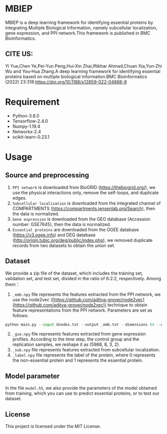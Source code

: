 # MBIEP

MBIEP is a deep learning framework for identifying essential proteins by integrating Multiple Biological Information, namely subcellular localization, gene expression, and PPI network.This framework is published in BMC Bioinformatics.
## CITE US:
Yi Yue,Chen Ye,Pei‑Yun Peng,Hui‑Xin Zhai,Iftikhar Ahmad,Chuan Xia,Yun‑Zhi Wu and You‑Hua Zhang.A deep learning framework for identifying essential proteins based on multiple biological information.BMC Bioinformatics (2022) 23:318.https://doi.org/10.1186/s12859-022-04868-8

# Requirement

-   Python-3.8.0
-   Tensorflow-2.4.0
-   Numpy-1.19.4
-   Networkx-2.4
-   scikit-learn-0.23.1

# Usage
## Source and preprocessing
1.  `PPI network` is downloaded from BioGRID (https://thebiogrid.org/), we use the physical interactions only, remove the self-loops,  and duplicate edges.
2. `Subcellular localization` is downloaded from the integrated channel of COMPARTMENTS (https://compartments.jensenlab.org/Search), then the data is normalized.
3. `Gene expression` is downloaded from the GEO database (Accession number: GSE7645), then the data is normalized.
4. `Essential proteins`  are downloaded from the OGEE database (https://v3.ogee.info) and DEG database (http://origin.tubic.org/deg/public/index.php), we removed duplicate records from two datasets to obtain the union set.

## Dataset
We provide a zip file of the dataset, which includes the training set, validation set, and test set, divided in the ratio of 6:2:2, respectively. Among them：
1. `_emb.npy` file represents the features extracted from the PPI network, we use the node2vec ([https://github.com/aditya-grover/node2vec](https://github.com/aditya-grover/node2vec)) technique to obtain feature representations from the PPI network. Parameters are set as follows:

```python
python main.py --input Gnodes.txt --output _emb.txt --dimensions 64 --walk-length 20 --num-walks 10 --window-size 10
```

2. `_gse.npy` file represents features extracted from gene expression profiles. According to the time step, the control group and the replication samples, we reshape it as (5988, 8, 3, 2).
3. `_sub.npy` file represents features extracted from subcellular localization.
4. `_label.npy` file represents the label of the protein, where 0 represents the non-essential protein and 1 represents the essential protein.

## Model parameter

In the file `model.h5`, we also provide the parameters of the model obtained from training, which you can use to predict essential proteins, or to test our dataset.

## License

This project is licensed under the MIT License.
